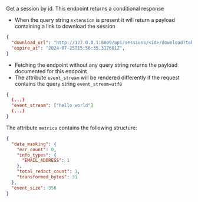 Get a session by id. This endpoint returns a conditional response

- When the query string `extension` is present it will return a payload containing a link to download the session

```json
{
  "download_url": "http://127.0.0.1:8009/api/sessions/<id>/download?token=<token>&extension=csv&newline=1&event-time=0&events=o,e",
  "expire_at": "2024-07-25T15:56:35.317601Z",
}
```

- Fetching the endpoint without any query string returns the payload documented for this endpoint
- The attribute `event_stream` will be rendered differently if the request contains the query string `event_stream=utf8`

```json
{
  (...)
  "event_stream": ["hello world"]
  (...)
}
```

The attribute `metrics` contains the following structure:

```json
{
  "data_masking": {
    "err_count": 0,
    "info_types": {
      "EMAIL_ADDRESS": 1
    },
    "total_redact_count": 1,
    "transformed_bytes": 31
  },
  "event_size": 356
}
```
